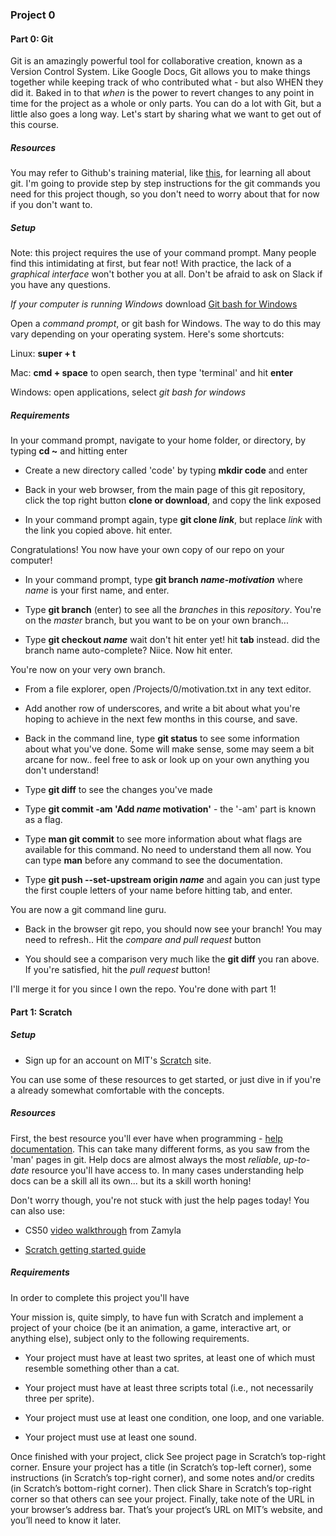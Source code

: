 ### Project 0

#### Part 0: Git

Git is an amazingly powerful tool for collaborative creation, known as a Version Control System. 
Like Google Docs, Git allows you to make things together while keeping track of who contributed what - but also WHEN they did it. 
Baked in to that *when* is the power to revert changes to any point in time for the project as a whole or only parts. 
You can do a lot with Git, but a little also goes a long way. 
Let's start by sharing what we want to get out of this course. 

##### Resources 

You may refer to Github's training material, like [this](https://guides.github.com/activities/hello-world/), for learning all about git. 
I'm going to provide step by step instructions for the git commands you need for this project though, so you don't need to worry about that for now if you don't want to.

##### Setup

Note: this project requires the use of your command prompt. Many people find this intimidating at first, but fear not! 
With practice, the lack of a *graphical interface* won't bother you at all. Don't be afraid to ask on Slack if you have any questions.

*If your computer is running Windows* download [Git bash for Windows](https://git-scm.com/download/win)

Open a *command prompt*, or git bash for Windows. The way to do this may vary depending on your operating system. Here's some shortcuts:

Linux: **super + t**

Mac: **cmd + space** to open search, then type 'terminal' and hit **enter**

Windows: open applications, select *git bash for windows*

##### Requirements

In your command prompt, navigate to your home folder, or directory, by typing **cd ~** and hitting enter

* Create a new directory called 'code' by typing **mkdir code** and enter

* Back in your web browser, from the main page of this git repository, click the top right button **clone or download**, and copy the link exposed

* In your command prompt again, type **git clone *link***, but replace *link* with the link you copied above. hit enter.

Congratulations! You now have your own copy of our repo on your computer! 

* In your command prompt, type **git branch *name-motivation*** where *name* is your first name, and enter.

* Type **git branch** (enter) to see all the *branches* in this *repository*. You're on the *master* branch, but you want to be on your own branch...

* Type **git checkout *name*** wait don't hit enter yet! hit **tab** instead. did the branch name auto-complete? Niice. Now hit enter. 

You're now on your very own branch.

* From a file explorer, open /Projects/0/motivation.txt in any text editor.

* Add another row of underscores, and write a bit about what you're hoping to achieve in the next few months in this course, and save.

* Back in the command line, type **git status** to see some information about what you've done. Some will make sense, some may seem a bit arcane for now.. feel free to ask or look up on your own anything you don't understand!

* Type **git diff** to see the changes you've made

* Type **git commit -am 'Add *name* motivation'** - the '-am' part is known as a flag. 

* Type **man git commit** to see more information about what flags are available for this command. No need to understand them all now. You can type **man** before any command to see the documentation.

* Type **git push --set-upstream origin *name*** and again you can just type the first couple letters of your name before hitting tab, and enter.
 
 You are now a git command line guru. 
 
* Back in the browser git repo, you should now see your branch! You may need to refresh.. Hit the *compare and pull request* button

* You should see a comparison very much like the **git diff** you ran above. If you're satisfied, hit the *pull request* button! 

I'll merge it for you since I own the repo. You're done with part 1!




#### Part 1: Scratch

##### Setup

* Sign up for an account on MIT's [Scratch](https://scratch.mit.edu/) site.

You can use some of these resources to get started, or just dive in if you're a already somewhat comfortable with the concepts.

##### Resources

First, the best resource you'll ever have when programming - [help documentation](https://scratch.mit.edu/help/). 
This can take many different forms, as you saw from the 'man' pages in git. 
Help docs are almost always the most *reliable*, *up-to-date* resource you'll have access to.
In many cases understanding help docs can be a skill all its own... but its a skill worth honing!

Don't worry though, you're not stuck with just the help pages today! You can also use:

* CS50 [video walkthrough](https://youtu.be/697pD31GCZg) from Zamyla 

* [Scratch getting started guide](https://cdn.scratch.mit.edu/scratchr2/static/__95f8025b5d5663c8eca07b96a66ef8d6__/pdfs/help/Getting-Started-Guide-Scratch2.pdf)

##### Requirements

In order to complete this project you'll have 

Your mission is, quite simply, to have fun with Scratch and implement a project of your choice (be it an animation, a game, interactive art, or anything else), subject only to the following requirements.

* Your project must have at least two sprites, at least one of which must resemble something other than a cat.

* Your project must have at least three scripts total (i.e., not necessarily three per sprite).

* Your project must use at least one condition, one loop, and one variable.

* Your project must use at least one sound.

Once finished with your project, click See project page in Scratch’s top-right corner. 
Ensure your project has a title (in Scratch’s top-left corner), some instructions (in Scratch’s top-right corner), 
and some notes and/or credits (in Scratch’s bottom-right corner). 
Then click Share in Scratch’s top-right corner so that others can see your project. 
Finally, take note of the URL in your browser’s address bar. That’s your project’s URL on MIT’s website, 
and you’ll need to know it later.
